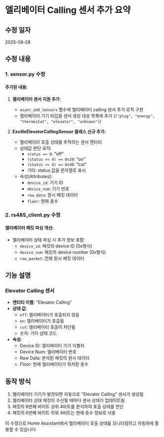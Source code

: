 # 엘리베이터 Calling 센서 추가 요약

## 수정 일자
2025-08-28

## 수정 내용

### 1. sensor.py 수정

#### 추가된 내용:
1. **엘리베이터 센서 지원 추가**:
   - `async_add_sensors` 함수에 엘리베이터 calling 센서 추가 로직 구현
   - 엘리베이터 기기 타입을 센서 생성 대상 목록에 추가 (`["plug", "energy", "thermostat", "elevator", "unknown"]`)

2. **EzvilleElevatorCallingSensor 클래스 신규 추가**:
   - 엘리베이터 호출 상태를 추적하는 센서 엔티티
   - 상태값 판단 로직:
     - `status == 0`: "off"
     - `(status << 4) == 0x20`: "on"
     - `(status << 4) == 0x40`: "cut"
     - 기타: status 값을 문자열로 표시
   - 속성(Attributes):
     - `device_id`: 기기 ID
     - `device_num`: 기기 번호
     - `raw_data`: 원시 패킷 데이터
     - `floor`: 현재 층수

### 2. rs485_client.py 수정

#### 엘리베이터 패킷 파싱 개선:
- 엘리베이터 상태 파싱 시 추가 정보 포함:
  - `device_id`: 패킷의 device ID (0x형식)
  - `device_num`: 패킷의 device number (0x형식)
  - `raw_packet`: 전체 원시 패킷 데이터

## 기능 설명

### Elevator Calling 센서
- **엔티티 이름**: "Elevator Calling"
- **상태 값**:
  - `off`: 엘리베이터가 호출되지 않음
  - `on`: 엘리베이터가 호출됨
  - `cut`: 엘리베이터 호출이 차단됨
  - 숫자: 기타 상태 코드
- **속성**:
  - Device ID: 엘리베이터 기기 식별자
  - Device Num: 엘리베이터 번호
  - Raw Data: 분석된 패킷의 원시 데이터
  - Floor: 현재 엘리베이터가 위치한 층수

## 동작 방식
1. 엘리베이터 기기가 발견되면 자동으로 "Elevator Calling" 센서가 생성됨
2. 엘리베이터 상태 패킷이 수신될 때마다 센서 상태가 업데이트됨
3. 패킷의 6번째 바이트 상위 4비트를 분석하여 호출 상태를 판단
4. 패킷의 6번째 바이트 하위 4비트는 현재 층수 정보로 사용

이 수정으로 Home Assistant에서 엘리베이터 호출 상태를 모니터링하고 자동화에 활용할 수 있습니다.
